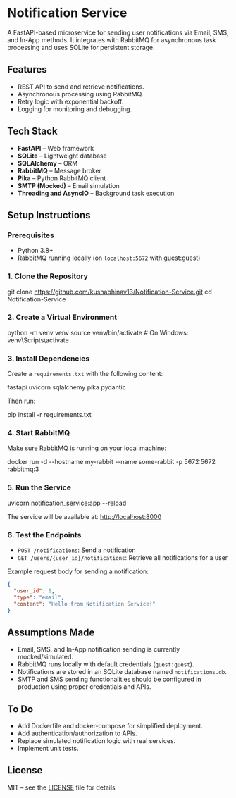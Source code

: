 
# Notification Service

A FastAPI-based microservice for sending user notifications via Email, SMS, and In-App methods. It integrates with RabbitMQ for asynchronous task processing and uses SQLite for persistent storage.

## Features

* REST API to send and retrieve notifications.
* Asynchronous processing using RabbitMQ.
* Retry logic with exponential backoff.
* Logging for monitoring and debugging.

## Tech Stack

* **FastAPI** – Web framework
* **SQLite** – Lightweight database
* **SQLAlchemy** – ORM
* **RabbitMQ** – Message broker
* **Pika** – Python RabbitMQ client
* **SMTP (Mocked)** – Email simulation
* **Threading and AsyncIO** – Background task execution

## Setup Instructions

### Prerequisites

* Python 3.8+
* RabbitMQ running locally (on `localhost:5672` with guest\:guest)

### 1. Clone the Repository


git clone https://github.com/kushabhinav13/Notification-Service.git
cd Notification-Service


### 2. Create a Virtual Environment


python -m venv venv
source venv/bin/activate  # On Windows: venv\Scripts\activate

### 3. Install Dependencies

Create a `requirements.txt` with the following content:


fastapi
uvicorn
sqlalchemy
pika
pydantic

Then run:


pip install -r requirements.txt


### 4. Start RabbitMQ

Make sure RabbitMQ is running on your local machine:


docker run -d --hostname my-rabbit --name some-rabbit -p 5672:5672 rabbitmq:3


### 5. Run the Service


uvicorn notification_service:app --reload

The service will be available at: [http://localhost:8000](http://localhost:8000)

### 6. Test the Endpoints

* `POST /notifications`: Send a notification
* `GET /users/{user_id}/notifications`: Retrieve all notifications for a user

Example request body for sending a notification:

```json
{
  "user_id": 1,
  "type": "email",
  "content": "Hello from Notification Service!"
}
```

## Assumptions Made

* Email, SMS, and In-App notification sending is currently mocked/simulated.
* RabbitMQ runs locally with default credentials (`guest:guest`).
* Notifications are stored in an SQLite database named `notifications.db`.
* SMTP and SMS sending functionalities should be configured in production using proper credentials and APIs.

## To Do

* Add Dockerfile and docker-compose for simplified deployment.
* Add authentication/authorization to APIs.
* Replace simulated notification logic with real services.
* Implement unit tests.

## License

MIT – see the [LICENSE](LICENSE) file for details
